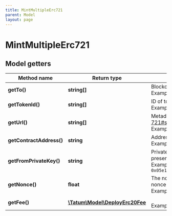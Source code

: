 ```yaml
---
title: MintMultipleErc721
parent: Model
layout: page
---
```


# MintMultipleErc721

## Model getters

Method name | Return type | Description | Notes
------------ | ------------- | ------------- | -------------
**getTo()** | **string[]** | Blockchain address to send ERC721 token to. <br>Example: `["0x687422eEA2cB73B5d3e242bA5456b782919AFc85"]` |
**getTokenId()** | **string[]** | ID of token to be created. <br>Example: `["100000"]` |
**getUrl()** | **string[]** | Metadata of the token. See https://eips.ethereum.org/EIPS/eip-721#specification for more details. <br>Example: `["https://my_token_data.com"]` |
**getContractAddress()** | **string** | Address of ERC721 token <br>Example: `0x687422eEA2cB73B5d3e242bA5456b782919AFc85` |
**getFromPrivateKey()** | **string** | Private key of sender address. Private key, or signature Id must be present. <br>Example: `0x05e150c73f1920ec14caa1e0b6aa09940899678051a78542840c2668ce5080c2` |
**getNonce()** | **float** | The nonce to be set to the transaction; if not present, the last known nonce will be used <br>Example: `null` | [optional]
**getFee()** | [**\Tatum\Model\DeployErc20Fee**](../DeployErc20Fee) |  <br>Example: `null` | [optional]

